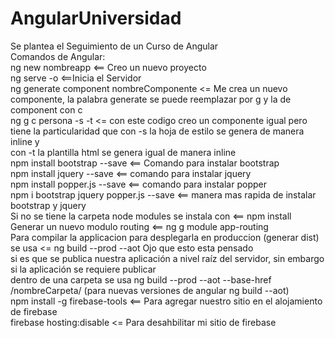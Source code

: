 # AngularUniversidad  
Se plantea el Seguimiento de un Curso de Angular  
Comandos de Angular:  
ng new nombreapp <== Creo un nuevo proyecto  
ng serve -o <==Inicia el Servidor  
ng generate component nombreComponente <= Me crea un nuevo componente, la palabra generate se puede reemplazar por g y la de component con c  
ng g c persona -s -t  <= con este codigo creo un componente igual pero tiene la particularidad que con -s la hoja de estilo se genera de manera inline y   
con -t la plantilla html se genera igual de manera inline  
npm install bootstrap --save <== Comando para instalar bootstrap  
npm install jquery --save  <== comando para instalar jquery  
npm install popper.js --save  <== comando para instalar popper  
npm i bootstrap jquery popper.js --save  <== manera mas rapida de instalar bootstrap y jquery  
Si no se tiene la carpeta node modules se instala con <== npm install  
Generar un nuevo modulo routing <== ng g module app-routing  
Para compilar la applicacion para desplegarla en  produccion (generar dist) se usa <= ng build --prod --aot Ojo que esto esta pensado  
si es que se publica nuestra aplicación a nivel raíz del servidor, sin embargo si la aplicación se requiere publicar  
dentro de una carpeta se usa ng build --prod --aot --base-href /nombreCarpeta/ (para nuevas versiones de angular ng build --aot)  
npm install -g firebase-tools <== Para agregar nuestro sitio en el alojamiento de firebase  
firebase hosting:disable <= Para desahbilitar mi sitio de firebase  
